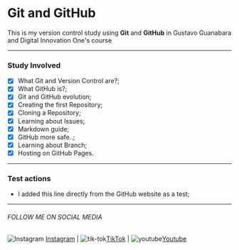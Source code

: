 # Git and GitHub
This is my version control study using **Git** and **GitHub** in Gustavo Guanabara and Digital Innovation One's course

---
### Study Involved

- [x] What Git and Version Control are?;
- [x] What GitHub is?;
- [x] Git and GitHub evolution;
- [x] Creating the first Repository;
- [x] Cloning a Repository;
- [x] Learning about Issues;
- [x] Markdown guide;
- [x] GitHub more safe..;
- [x] Learning about Branch;
- [x] Hosting on GitHub Pages.

---
### Test actions
* I added this line directly from the GitHub website as a test;


---
###### FOLLOW ME ON SOCIAL MEDIA
![Instagram](https://github.com/jefsantanaa/Hello-World/assets/61391647/03112a90-aa12-4322-b83b-b599045ad937) [Instagram](https://www.instagram.com/jefsantanaa) 
| ![tik-tok](https://github.com/jefsantanaa/Hello-World/assets/61391647/6c87f559-14d2-471e-96f8-537678fdebb5)[TikTok](https://www.tiktok.com/@jefsantanaa) 
| ![youtube](https://github.com/jefsantanaa/Hello-World/assets/61391647/d7653995-2ca5-46cb-8b29-7f8521b72cb1)[Youtube](https://www.youtube.com/channel/UC_VdxpBn8HwrAPKKCwVHVig)
